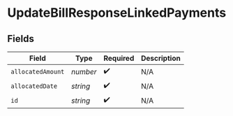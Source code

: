# UpdateBillResponseLinkedPayments


## Fields

| Field              | Type               | Required           | Description        |
| ------------------ | ------------------ | ------------------ | ------------------ |
| `allocatedAmount`  | *number*           | :heavy_check_mark: | N/A                |
| `allocatedDate`    | *string*           | :heavy_check_mark: | N/A                |
| `id`               | *string*           | :heavy_check_mark: | N/A                |